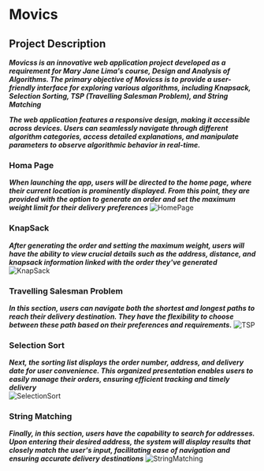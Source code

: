 # **Movics**
## Project Description

**_Movicss is an innovative web application project developed as a requirement for Mary Jane Lima's course, Design and Analysis of Algorithms. The primary objective of Movicss is to provide a user-friendly interface for exploring various algorithms, including Knapsack, Selection Sorting, TSP (Travelling Salesman Problem), and String Matching_**

**_The web application features a responsive design, making it accessible across devices. Users can seamlessly navigate through different algorithm categories, access detailed explanations, and manipulate parameters to observe algorithmic behavior in real-time._**

### Homa Page
**_When launching the app, users will be directed to the home page, where their current location is prominently displayed. From this point, they are provided with the option to generate an order and set the maximum weight limit for their delivery preferences_**
![HomePage](https://github.com/LuisBulatao/2BSCS-1/assets/115807743/179d2dc9-a489-4e33-b840-9b4c131e8d76)

### KnapSack
**_After generating the order and setting the maximum weight, users will have the ability to view crucial details such as the address, distance, and knapsack information linked with the order they've generated_**
![KnapSack](https://github.com/LuisBulatao/2BSCS-1/assets/115807743/c2339583-4983-4bfb-86e5-d63cbfb87ade)

### Travelling Salesman Problem
**_In this section, users can navigate both the shortest and longest paths to reach their delivery destination. They have the flexibility to choose between these path based on their preferences and requirements._**
![TSP](https://github.com/LuisBulatao/2BSCS-1/assets/115807743/9ecb2f15-85d0-4363-8b6c-8297247bf370)

### Selection Sort
**_Next, the sorting list displays the order number, address, and delivery date for user convenience. This organized presentation enables users to easily manage their orders, ensuring efficient tracking and timely delivery_**  
![SelectionSort](https://github.com/LuisBulatao/2BSCS-1/assets/115807743/a8d49b55-88c8-4d79-8f33-697f0b968eb9)

### String Matching
**_Finally, in this section, users have the capability to search for addresses. Upon entering their desired address, the system will display results that closely match the user's input, facilitating ease of navigation and ensuring accurate delivery destinations_**
![StringMatching](https://github.com/LuisBulatao/2BSCS-1/assets/115807743/a0148193-b8bf-461c-a779-9e3e05b9bb28)









